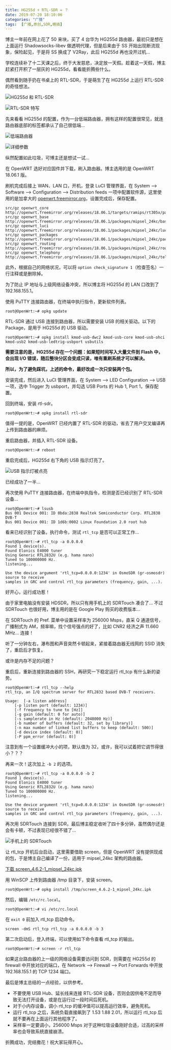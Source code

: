 ```yaml
---
title: HG255d + RTL-SDR = ？
date: 2019-07-20 18:10:06
categories: "广播"
tags:  [广播,原创,SDR,瞎搞]
---
```

博主一年前在网上花了 50 来块，买了 4 台华为 HG255d 路由器，最初只是想在上面运行 Shadowsocks-libev 做透明代理，但是后来由于 SS 开始出现断流现象，保险起见，于是将 SS 换成了 V2Ray，此后 HG255d 再也没开过机...

学校连续补了十二天课之后，终于大发慈悲，决定放一天假。趁着这一天假，博主赶紧打开积了一层灰的 HG255d，看看能折腾些什么。

偶然看到随手扔在书桌上的 RTL-SDR，于是萌生了在 HG255d 上运行 RTL-SDR 的奇怪想法。

![HG255d 和 RTL-SDR](https://c.ibcl.us/HG255d-RTLSDR_20190720/1.jpg "HG255d 和 RTL-SDR")

![RTL-SDR 特写](https://c.ibcl.us/HG255d-RTLSDR_20190720/2.jpg "RTL-SDR 特写")

<!--more-->

先来看看 HG255d 的配置，作为一台低端路由器，拥有这样的配置很常见，就连路由器底部的标签都承认了自己很低端...

![低端路由器](https://c.ibcl.us/HG255d-RTLSDR_20190720/3.jpg "低端路由器")

![详细参数](https://c.ibcl.us/HG255d-RTLSDR_20190720/4.png "详细参数")

纵然配置如此垃圾，可博主还是想试一试...

在 OpenWRT 选好对应固件并下载，刷入路由器。博主选用的是 OpenWRT 18.06.1 版。

刷机完成后接上 WAN、LAN 口，开机，登录 LuCI 管理界面，在 System --> Software --> Configuration --> Distribution feeds 一项中配置软件源，这里使用的是加拿大的 [openwrt.freemirror.org](http://openwrt.freemirror.org)，设置完成后，保存配置。

```
src/gz openwrt_core http://openwrt.freemirror.org/releases/18.06.1/targets/ramips/rt305x/packages
src/gz openwrt_base http://openwrt.freemirror.org/releases/18.06.1/packages/mipsel_24kc/base
src/gz openwrt_luci http://openwrt.freemirror.org/releases/18.06.1/packages/mipsel_24kc/luci
src/gz openwrt_packages http://openwrt.freemirror.org/releases/18.06.1/packages/mipsel_24kc/packages
src/gz openwrt_routing http://openwrt.freemirror.org/releases/18.06.1/packages/mipsel_24kc/routing
src/gz openwrt_telephony http://openwrt.freemirror.org/releases/18.06.1/packages/mipsel_24kc/telephony
```

此外，根据自己的网络状况，可以将 `option check_signature 1`（检查签名）一行注释或是删除掉。

为了防止 IP 地址与上级网络设备冲突，所以博主将 HG255d 的 LAN 口改到了 192.168.155.1。

使用 PuTTY 连接路由器，在终端中执行指令，更新软件列表。

```
root@OpenWrt:~# opkg update
```

RTL-SDR 通过 USB 连接到路由器，所以需要安装 USB 的相关驱动。以下的 Package，是用于 HG255d 的 USB 驱动。

```
root@OpenWrt:~# opkg install kmod-usb-dwc2 kmod-usb-core kmod-usb-ohci kmod-usb2 kmod-usb-ledtrig-usbport usbutils
```

**需要注意的是，HG255d 存在一个问题：如果短时间写入大量文件到 Flash 中，会出现 I/O 错误，随后整块分区会变成只读，唯有重刷系统才可以解决。**

**所以，为了避免踩坑，上述的命令，最好改成一次只安装两个包。**

安装完成，然后进入 LuCI 管理界面，在 System --> LED Configuration --> USB 一项，选中 Trigger 为 usbport，并勾选 USB Ports 的 Hub 1, Port 1，保存配置。

回到终端，安装 rtl-sdr。

```
root@OpenWrt:~# opkg install rtl-sdr
```

值得一提的是，OpenWRT 已经内置了 RTL-SDR 的驱动，省去了用户交叉编译再上传到路由器的麻烦。

重启路由器，并插入 RTL-SDR 设备。

```
root@OpenWrt:~# reboot
```

重启完成后，HG255d 右下角的 USB 指示灯亮了。

![USB 指示灯被点亮](https://c.ibcl.us/HG255d-RTLSDR_20190720/5.jpg "USB 指示灯被点亮")

已经成功了一半...

再次使用 PuTTY 连接路由器，在终端中执指令，检测是否已经识别了 RTL-SDR 设备...

```
root@OpenWrt:~# lsusb
Bus 001 Device 001: ID 0bda:2838 Realtek Semiconductor Corp. RTL2838 DVB-T
Bus 001 Device 001: ID 1d6b:0002 Linux Foundation 2.0 root hub
```

看来已经识别了设备。执行命令，测试 `rtl_tcp` 是否可以正常工作...

```
root@OpenWrt:~# rtl_tcp -a 0.0.0.0
Found 1 device(s).
Found Elonics E4000 tuner
Using Generic RTL2832U (e.g. hama nano)
Tuned to 100000000 Hz.
listening...

Use the device argument 'rtl_tcp=0.0.0.0:1234' in OsmoSDR (gr-osmosdr) source to receive
samples in GRC and control rtl_tcp parameters (frequency, gain, ...).
```

好开心，运行成功惹！

由于家里电脑没有安装 HDSDR，所以只有用手机上的 SDRTouch 凑合了... 不过 SDRTouch 也很好用，博主用的是在 Google Play 购买的收费版本...

在 SDRTouch 的 Pref. 菜单中设置采样率为 256000 Msps，直采 Q 通道信号，广播制式为 AM，频率嘛，找个信号强点的好了，比如 CNR2 经济之声 11.660 MHz... 连接！

听了一分钟左右，瀑布图和声音突然卡顿起来，紧接着路由器无线网的 SSID 消失了，重启后才恢复。

或许是内存不足的问题？

重启后，重新连接到路由器的 SSH，再研究一下稳定运行 rtl_tcp 有什么新的姿势。

```
root@OpenWrt:~# rtl_tcp --help
rtl_tcp, an I/Q spectrum server for RTL2832 based DVB-T receivers.

Usage:	[-a listen address]
	[-p listen port (default: 1234)]
	[-f frequency to tune to [Hz]]
	[-g gain (default: 0 for auto)]
	[-s samplerate in Hz (default: 2048000 Hz)]
	[-b number of buffers (default: 32, set by library)]
	[-n max number of linked list buffers to keep (default: 500)]
	[-d device index (default: 0)]
	[-P ppm_error (default: 0)]
```

注意到有一个设置缓冲大小的项，默认值为 32，或许，我可以试着把它调节得很小？？？

再来一次！这次加上 `-b 2` 的选项。

```
root@OpenWrt:~# rtl_tcp -a 0.0.0.0 -b 2
Found 1 device(s).
Found Elonics E4000 tuner
Using Generic RTL2832U (e.g. hama nano)
Tuned to 100000000 Hz.
listening...

Use the device argument 'rtl_tcp=0.0.0.0:1234' in OsmoSDR (gr-osmosdr) source to receive
samples in GRC and control rtl_tcp parameters (frequency, gain, ...).
```

再次用 SDRTouch 连接到 SDR，最后博主稳定收听了四十多分钟，虽然偶尔还是会有卡顿，不过表现已经很不错了...

![手机上的 SDRTouch](https://c.ibcl.us/HG255d-RTLSDR_20190720/6.png "手机上的 SDRTouch")

让 rtl_tcp 开机后台启动，这里需要借助 screen，但是 OpenWRT 没有提供现成的包，于是博主自己编译了一份，适用于 mipsel_24kc 架构的路由器。

[下载 screen_4.6.2-1_mipsel_24kc.ipk](https://c.ibcl.us/HG255d-RTLSDR_20190720/screen_4.6.2-1_mipsel_24kc.ipk)

用 WinSCP 上传到路由器 /tmp 目录下，安装 screen。

```
root@OpenWrt:~# opkg install /tmp/screen_4.6.2-1_mipsel_24kc.ipk
```

然后，编辑 `/etc/rc.local`。

```
root@OpenWrt:~# vi /etc/rc.local
```

在 `exit 0` 前加入 rtl_tcp 启动命令。

```
screen -dmS rtl_tcp rtl_tcp -a 0.0.0.0 -b 3
```

第二次启动后，登入终端，可以使用如下命令查看 rtl_tcp 的输出。

```
root@OpenWrt:~# screen -r rtl_tcp
```

如果这台路由器的上一级的网络设备需要访问到 SDR，则需要在 HG255d 的 firewall 中开放对应的端口，在 Network --> Firewall --> Port Forwards 中开放 192.168.155.1 的 TCP 1234 端口。

最后是博主总结的一点经验，以供参考。

 - 不要使用 USB Hub、延长线来连接 RTL-SDR 设备，否则会因供电不足而导致无法打开设备，或是在运行过一段时间后死机。
 - 对于小内存设备，调小 rtl_tcp 的缓冲值可以提高运行效率，避免死机。
 - 运行 rtl_tcp 之后，系统负载直接飙到了 1.53 1.88 2.01，所以运行 rtl_tcp 后就不要再在上面运行其他程序了。
 - 采样率一定要调小，256000 Msps 对于这种垃圾设备刚好合适，过高的采样率也会导致系统直接崩溃。

折腾成功，完结撒花！祝大家玩得开心。